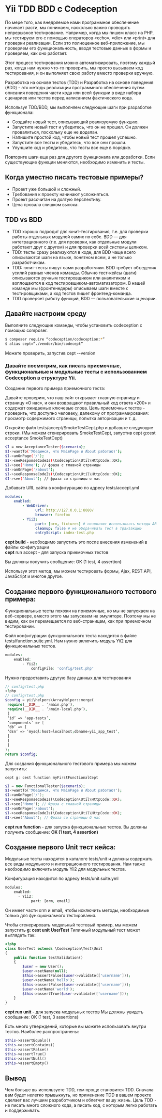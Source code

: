 # Yii TDD BDD с Codeception

По мере того, как внедряемое нами программное обеспечение начинает расти, мы понимаем, насколько важно проводить непрерывное тестирование. Например, когда мы пишем класс на PHP, мы тестируем его с помощью операторов «echo», «die» или «print» для проверки реализации. Если это полноценное веб-приложение, мы проверяем его функциональность, вводя тестовые данные в формы и проверяем, как оно работает.

Этот процесс тестирования можно автоматизировать, поэтому каждый раз, когда нам нужно что-то проверить, мы просто вызываем код тестирования, и он выполняет свою работу вместо проверки вручную.

Разработка на основе тестов (TDD) и Разработка на основе поведения (BDD) - это методы реализации программного обеспечения путем описания поведения части кода или всей функции в виде набора сценариев или тестов перед написанием фактического кода.

Используя TDD/BDD, мы выполняем следующие шаги при разработке функционала:

-   Создайте новый тест, описывающий реализуемую функцию.
-   Запустите новый тест и убедитесь, что он не прошел. Он должен провалиться, поскольку еще не доделан.
-   Напишите простой код, чтобы новый тест прошел успешно.
-   Запустите все тесты и убедитесь, что все они прошли.
-   Улучшите код и убедитесь, что тесты все еще в порядке.

Повторите шаги еще раз для другого функционала или доработки. Если существующие функции меняются, необходимо изменить и тесты.

## Когда уместно писать тестовые примеры?

-   Проект уже большой и сложный.
-   Требования к проекту начинают усложняться.
-   Проект рассчитан на долгую перспективу.
-   Цена провала слишком высока.

## TDD vs BDD

-   TDD хорошо подходит для юнит-тестирования, т.е. для проверки работы отдельных модулей самих по себе. BDD — для интеграционного (т.е. для проверки, как отдельные модули работают друг с другом) и для проверки всей системы целиком.
-   TDD: тесты сразу реализуются в коде, для BDD чаще всего описываются шаги на языке, понятном всем, а не только разработчикам.
-   TDD: юнит-тесты пишут сами разработчики. BDD требует объедения усилий разных членов команды. Обычно тест-кейсы (шаги) описываются ручным тестировщиком или аналитиком и воплощаются в код тестировщиком-автоматизатором. В нашей команде мы (фронтенедеры) описываем шаги вместе с тестировщиками, а код тестов пишет фронтенд-команда.
-   TDD проверяет работу функций, BDD — пользовательские сценарии.

## Давайте настроим среду

Выполните следующие команды, чтобы установить codeception с помощью composer.

```bash
$ composer require “codeception/codeception:*”
$ alias cept=”./vendor/bin/codecept”
```

Можете проверить, запустив cept --version

### Давайте посмотрим, как писать приемочные, функциональные и модульные тесты с использованием Codeception в структуре Yii.

Создание первого примера приемочного теста:

Давайте проверим, что наш сайт открывает главную страницу и страницу «О нас», и они возвращают правильный код ответа «200» и содержат ожидаемые ключевые слова. Цель приемочных тестов - проверить, что доступно человеку, далекому от программирования: просмотр содержимого страницы, попытка авторизации и т. д.

Откройте файл tests/accept/SmokeTestCept.php и добавьте следующие строки. (Мы можем сгенерировать SmokeTestCept, запустив cept g:cest acceptance SmokeTestCept)

```bash
$I = new AcceptanceTester($scenario);
$I->wantTo('Убедимся, что MainPage и About работают');
$I->amOnPage('/');
$I->seeResponseCodeIs(\Codeception\Util\HttpCode::OK);
$I->see('Home'); // фраза с главной страницы
$I->amOnPage('/about');
$I->seeResponseCodeIs(\Codeception\Util\HttpCode::OK);
$I->see('About'); // фраза со страницы о нас
```

Добавьте URL сайта в конфигурацию по адресу tests/accept.yml

```yml
modules:
    enabled:
        - WebDriver:
              url: http://127.0.0.1:8080/
              browser: firefox
        - Yii2:
              part: [orm, fixtures] # позволяют использовать методы AR
              cleanup: false # не оборачивать тест в транзакцию
              entryScript: index-test.php
```

**cept build** - необходимо запустить это после внесения изменений в файлы конфигурации  
**cept** run accept - для запуска приемочных тестов

Вы должны получить сообщение: OK (1 test, 4 assertion)

Используя этот метод, мы можем тестировать формы, Ajax, REST API, JavaScript и многое другое.

## Создание первого функционального тестового примера:

Функциональные тесты похожи на приемочные, но мы не запускаем на веб-сервере, вместо этого мы запускаем на эмуляторе. Поэтому мы не видим, как он перемещается по веб-страницам, как при приемочном тестировании.

Файл конфигурации функционального теста находится в файле tests/function.suite.yml.
Нам нужно включить модуль Yii2 для функциональных тестов.

```php
modules:
    enabled:
        - Yii2:
            configFile: 'config/test.php'
```

Нужно предоставить другую базу данных для тестирования

```php
// config/test.php
<?php
// config/test.php
$config = yii\helpers\ArrayHelper::merge(
 require(__DIR__ . ‘/main.php’),
 require(__DIR__ . ‘/main-local.php’),
 [
 ‘id’ => ‘app-tests’,
 ‘components’ => [
 ‘db’ => [
 ‘dsn’ => ‘mysql:host=localhost;dbname=yii_app_test’,
 ]
 ]
 ]
);
return $config;
```

Для создания функционального тестового примера мы можем запустить:

```
cept g: cest function myFirstFunctionalCept
```

```php
$I = new FunctionalTester($scenario);
$I->wantTo('Убедимся, что MainPage и About работают');
$I->amOnPage('/');
$I->seeResponseCodeIs(\Codeception\Util\HttpCode::OK);
$I->see('Home'); // Фраза с главной страницы
$I->amOnPage('/about');
$I->seeResponseCodeIs(\Codeception\Util\HttpCode::OK);
$I->see('About'); // Фраза со страницы О нас
```

**cept run function** - для запуска функциональных тестов.
Вы должны получить сообщение: **OK (1 test, 4 assertion)**

## Создание первого Unit тест кейса:

Модульные тесты находятся в каталоге tests/unit и должны содержать все виды модульного и интеграционного тестирования. Нам также необходимо включить модуль Yii2 для модульных тестов.

Конфигурация находится по адресу tests/unit.suite.yml

```php
modules:
    enabled:
      - Yii2:
            part: [orm, email]
```

Он имеет части orm и email, чтобы исключить методы, необходимые только для функционального тестирования.

Чтобы сгенерировать модульный тестовый пример, мы можем запустить **g: cest unit UserTest**
Типичный модульный тест может выглядеть так:

```php
<?php
class UserTest extends \Codeception\Test\Unit
{
    public function testValidation()
    {
        $user = new User();
        $user->setName(null);
        $this->assertFalse($user->validate(['username']));
        $user->setName('hello');
        $this->assertFalse($user->validate(['username']));
        $user->setName('world');
        $this->assertTrue($user->validate(['username']));
    }
}
```

**cept run unit** - для запуска модульных тестов
Мы должны увидеть сообщение: OK (1 test, 3 assertions)

Есть много утверждений, которые вы можете использовать внутри тестов. Наиболее распространены:

```php
$this->assertEquals()
$this->assertContains()
$this->assertFalse()
$this->assertTrue()
$this->assertNull()
$this->assertEmpty()
```

## Вывод

Чем больше вы используете TDD, тем проще становится TDD.
Сначала вам будет нелегко прывыкнуть, но применение TDD в вашем проекте сделает вас лучшим разработчиком и облегчит вашу жизнь.
Цель TDD - не писать много сложного кода, а писать код, с которым легко работать и поддерживать.
